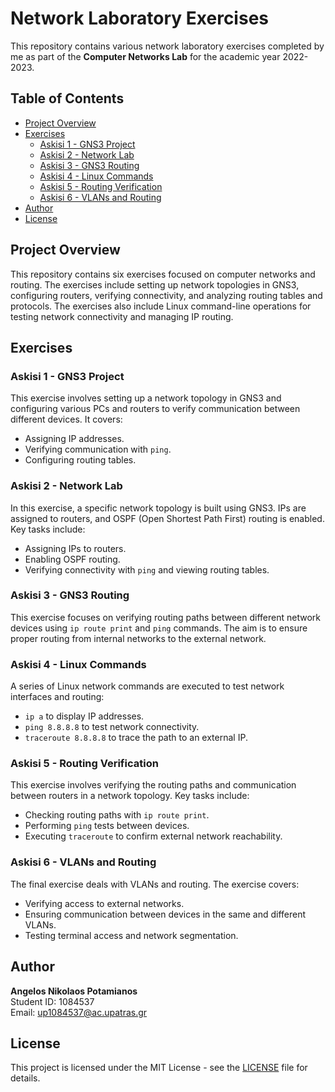 # Network Laboratory Exercises

This repository contains various network laboratory exercises completed by me as part of the **Computer Networks Lab** for the academic year 2022-2023.

## Table of Contents
- [Project Overview](#project-overview)
- [Exercises](#exercises)
  - [Askisi 1 - GNS3 Project](#askisi-1---gns3-project)
  - [Askisi 2 - Network Lab](#askisi-2---network-lab)
  - [Askisi 3 - GNS3 Routing](#askisi-3---gns3-routing)
  - [Askisi 4 - Linux Commands](#askisi-4---linux-commands)
  - [Askisi 5 - Routing Verification](#askisi-5---routing-verification)
  - [Askisi 6 - VLANs and Routing](#askisi-6---vlans-and-routing)
- [Author](#author)
- [License](#license)

## Project Overview

This repository contains six exercises focused on computer networks and routing. The exercises include setting up network topologies in GNS3, configuring routers, verifying connectivity, and analyzing routing tables and protocols. The exercises also include Linux command-line operations for testing network connectivity and managing IP routing.

## Exercises

### Askisi 1 - GNS3 Project

This exercise involves setting up a network topology in GNS3 and configuring various PCs and routers to verify communication between different devices. It covers:
- Assigning IP addresses.
- Verifying communication with `ping`.
- Configuring routing tables.

### Askisi 2 - Network Lab

In this exercise, a specific network topology is built using GNS3. IPs are assigned to routers, and OSPF (Open Shortest Path First) routing is enabled. Key tasks include:
- Assigning IPs to routers.
- Enabling OSPF routing.
- Verifying connectivity with `ping` and viewing routing tables.

### Askisi 3 - GNS3 Routing

This exercise focuses on verifying routing paths between different network devices using `ip route print` and `ping` commands. The aim is to ensure proper routing from internal networks to the external network.

### Askisi 4 - Linux Commands

A series of Linux network commands are executed to test network interfaces and routing:
- `ip a` to display IP addresses.
- `ping 8.8.8.8` to test network connectivity.
- `traceroute 8.8.8.8` to trace the path to an external IP.

### Askisi 5 - Routing Verification

This exercise involves verifying the routing paths and communication between routers in a network topology. Key tasks include:
- Checking routing paths with `ip route print`.
- Performing `ping` tests between devices.
- Executing `traceroute` to confirm external network reachability.

### Askisi 6 - VLANs and Routing

The final exercise deals with VLANs and routing. The exercise covers:
- Verifying access to external networks.
- Ensuring communication between devices in the same and different VLANs.
- Testing terminal access and network segmentation.

## Author

**Angelos Nikolaos Potamianos**  
Student ID: 1084537  
Email: up1084537@ac.upatras.gr

## License

This project is licensed under the MIT License - see the [LICENSE](LICENSE) file for details.
